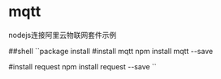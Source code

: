 # mqtt
nodejs连接阿里云物联网套件示例

##shell
``package install
#install mqtt
npm install mqtt --save

#install request
npm install request --save
``
